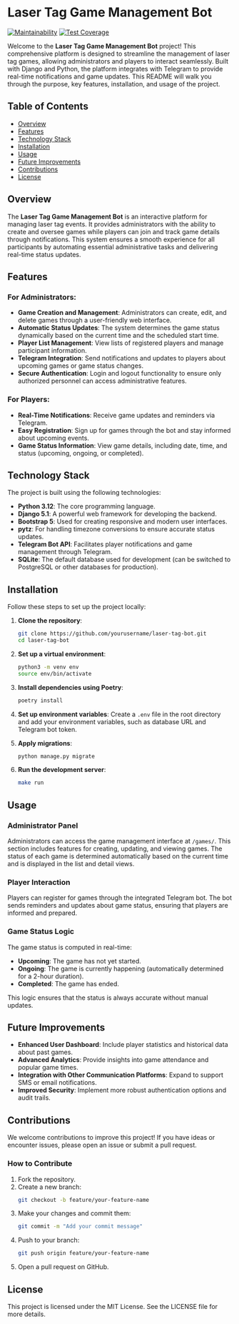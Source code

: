 # Laser Tag Game Management Bot

[![Maintainability](https://api.codeclimate.com/v1/badges/21949f746d0145bd3f6e/maintainability)](https://codeclimate.com/github/SvamiBog/LasertagWarszaw/maintainability)
[![Test Coverage](https://api.codeclimate.com/v1/badges/21949f746d0145bd3f6e/test_coverage)](https://codeclimate.com/github/SvamiBog/LasertagWarszaw/test_coverage)

Welcome to the **Laser Tag Game Management Bot** project! This comprehensive platform is designed to streamline the management of laser tag games, allowing administrators and players to interact seamlessly. Built with Django and Python, the platform integrates with Telegram to provide real-time notifications and game updates. This README will walk you through the purpose, key features, installation, and usage of the project.

## Table of Contents

- [Overview](#overview)
- [Features](#features)
- [Technology Stack](#technology-stack)
- [Installation](#installation)
- [Usage](#usage)
- [Future Improvements](#future-improvements)
- [Contributions](#contributions)
- [License](#license)

## Overview

The **Laser Tag Game Management Bot** is an interactive platform for managing laser tag events. It provides administrators with the ability to create and oversee games while players can join and track game details through notifications. This system ensures a smooth experience for all participants by automating essential administrative tasks and delivering real-time status updates.

## Features

### For Administrators:
- **Game Creation and Management**: Administrators can create, edit, and delete games through a user-friendly web interface.
- **Automatic Status Updates**: The system determines the game status dynamically based on the current time and the scheduled start time.
- **Player List Management**: View lists of registered players and manage participant information.
- **Telegram Integration**: Send notifications and updates to players about upcoming games or game status changes.
- **Secure Authentication**: Login and logout functionality to ensure only authorized personnel can access administrative features.

### For Players:
- **Real-Time Notifications**: Receive game updates and reminders via Telegram.
- **Easy Registration**: Sign up for games through the bot and stay informed about upcoming events.
- **Game Status Information**: View game details, including date, time, and status (upcoming, ongoing, or completed).

## Technology Stack

The project is built using the following technologies:

- **Python 3.12**: The core programming language.
- **Django 5.1**: A powerful web framework for developing the backend.
- **Bootstrap 5**: Used for creating responsive and modern user interfaces.
- **pytz**: For handling timezone conversions to ensure accurate status updates.
- **Telegram Bot API**: Facilitates player notifications and game management through Telegram.
- **SQLite**: The default database used for development (can be switched to PostgreSQL or other databases for production).

## Installation

Follow these steps to set up the project locally:

1. **Clone the repository**:
   ```bash
   git clone https://github.com/yourusername/laser-tag-bot.git
   cd laser-tag-bot
   ```

2. **Set up a virtual environment**:
   ```bash
   python3 -m venv env
   source env/bin/activate
   ```

3. **Install dependencies using Poetry**:
   ```bash
   poetry install
   ```

4. **Set up environment variables**:
   Create a `.env` file in the root directory and add your environment variables, such as database URL and Telegram bot token.

5. **Apply migrations**:
   ```bash
   python manage.py migrate
   ```

6. **Run the development server**:
   ```bash
   make run
   ```

## Usage

### Administrator Panel
Administrators can access the game management interface at `/games/`. This section includes features for creating, updating, and viewing games. The status of each game is determined automatically based on the current time and is displayed in the list and detail views.

### Player Interaction
Players can register for games through the integrated Telegram bot. The bot sends reminders and updates about game status, ensuring that players are informed and prepared.

### Game Status Logic
The game status is computed in real-time:
- **Upcoming**: The game has not yet started.
- **Ongoing**: The game is currently happening (automatically determined for a 2-hour duration).
- **Completed**: The game has ended.

This logic ensures that the status is always accurate without manual updates.

## Future Improvements

- **Enhanced User Dashboard**: Include player statistics and historical data about past games.
- **Advanced Analytics**: Provide insights into game attendance and popular game times.
- **Integration with Other Communication Platforms**: Expand to support SMS or email notifications.
- **Improved Security**: Implement more robust authentication options and audit trails.

## Contributions

We welcome contributions to improve this project! If you have ideas or encounter issues, please open an issue or submit a pull request.

### How to Contribute
1. Fork the repository.
2. Create a new branch:
   ```bash
   git checkout -b feature/your-feature-name
   ```
3. Make your changes and commit them:
   ```bash
   git commit -m "Add your commit message"
   ```
4. Push to your branch:
   ```bash
   git push origin feature/your-feature-name
   ```
5. Open a pull request on GitHub.

## License

This project is licensed under the MIT License. See the LICENSE file for more details.